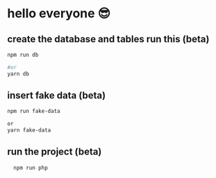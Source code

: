# hello everyone 😎

## create the database and tables run this (beta)

```bash
npm run db

#or
yarn db

```

## insert fake data (beta)

```bash
npm run fake-data

or
yarn fake-data

```

## run the project (beta)

```bash
  npm run php
```

